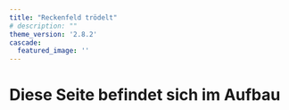 ```yaml
---
title: "Reckenfeld trödelt"
# description: ""
theme_version: '2.8.2'
cascade:
  featured_image: ''
---
```


# Diese Seite befindet sich im Aufbau
